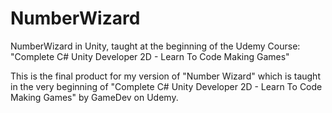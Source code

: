 # NumberWizard
NumberWizard in Unity, taught at the beginning of the Udemy Course: "Complete C# Unity Developer 2D - Learn To Code Making Games"


This is the final product for my version of "Number Wizard" which is taught in the very beginning of "Complete C# Unity Developer 2D - Learn To Code Making Games" by GameDev on Udemy.
